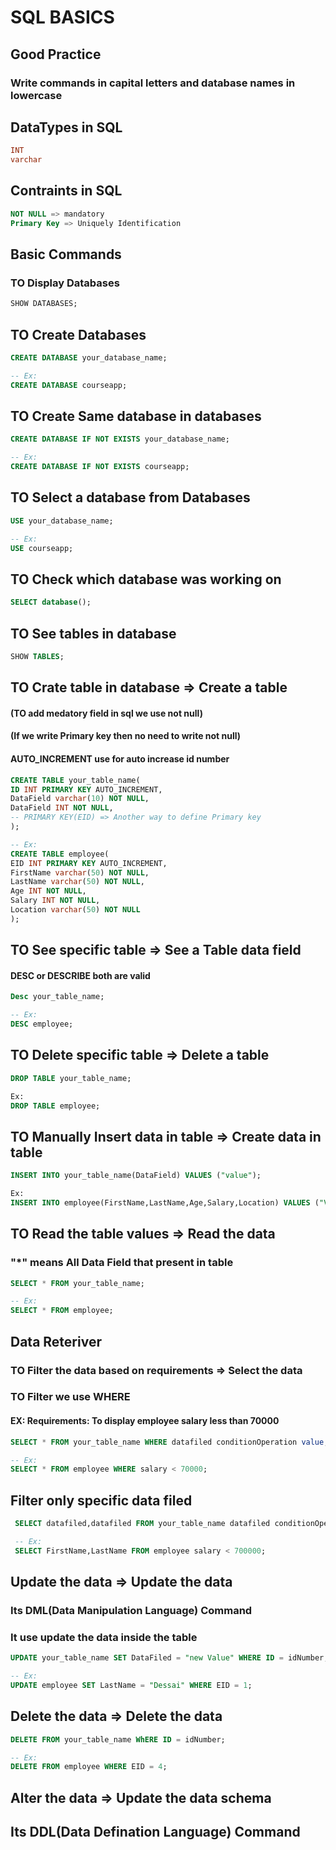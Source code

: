 # SQL BASICS

## Good Practice

### Write commands in capital letters and database names in lowercase

## DataTypes in SQL

```sql
INT
varchar
```

## Contraints in SQL

```sql
NOT NULL => mandatory
Primary Key => Uniquely Identification
```

## Basic Commands

### TO Display Databases

```sql
SHOW DATABASES;
```

## TO Create Databases

```sql
CREATE DATABASE your_database_name;

-- Ex:
CREATE DATABASE courseapp;
```

## TO Create Same database in databases

```sql
CREATE DATABASE IF NOT EXISTS your_database_name;

-- Ex:
CREATE DATABASE IF NOT EXISTS courseapp;
```

## TO Select a database from Databases

```sql
USE your_database_name;

-- Ex:
USE courseapp;
```

## TO Check which database was working on

```sql
SELECT database();
```

## TO See tables in database

```sql
SHOW TABLES;
```

## TO Crate table in database => Create a table

#### (TO add medatory field in sql we use not null)

#### (If we write Primary key then no need to write not null)

#### AUTO_INCREMENT use for auto increase id number

```sql
CREATE TABLE your_table_name(
ID INT PRIMARY KEY AUTO_INCREMENT,
DataField varchar(10) NOT NULL,
DataField INT NOT NULL,
-- PRIMARY KEY(EID) => Another way to define Primary key
);

-- Ex:
CREATE TABLE employee(
EID INT PRIMARY KEY AUTO_INCREMENT,
FirstName varchar(50) NOT NULL,
LastName varchar(50) NOT NULL,
Age INT NOT NULL,
Salary INT NOT NULL,
Location varchar(50) NOT NULL
);
```

## TO See specific table => See a Table data field

#### DESC or DESCRIBE both are valid

```sql
Desc your_table_name;

-- Ex:
DESC employee;
```

## TO Delete specific table => Delete a table

```sql
DROP TABLE your_table_name;

Ex:
DROP TABLE employee;
```

## TO Manually Insert data in table => Create data in table

```sql
INSERT INTO your_table_name(DataField) VALUES ("value");

Ex:
INSERT INTO employee(FirstName,LastName,Age,Salary,Location) VALUES ("Vishal","Desai",22,50000,"Mumbai");
```

## TO Read the table values => Read the data

### "\*" means All Data Field that present in table

```sql
SELECT * FROM your_table_name;

-- Ex:
SELECT * FROM employee;
```

## Data Reteriver

### TO Filter the data based on requirements => Select the data

### TO Filter we use WHERE

#### EX: Requirements: To display employee salary less than 70000

```sql
SELECT * FROM your_table_name WHERE datafiled conditionOperation value;

-- Ex:
SELECT * FROM employee WHERE salary < 70000;
```

## Filter only specific data filed

```sql
 SELECT datafiled,datafiled FROM your_table_name datafiled conditionOperation value;

 -- Ex:
 SELECT FirstName,LastName FROM employee salary < 700000;
```

## Update the data => Update the data

### Its DML(Data Manipulation Language) Command

### It use update the data inside the table

```sql
UPDATE your_table_name SET DataFiled = "new Value" WHERE ID = idNumber;

-- Ex:
UPDATE employee SET LastName = "Dessai" WHERE EID = 1;
```

## Delete the data => Delete the data

```sql
DELETE FROM your_table_name WhERE ID = idNumber;

-- Ex:
DELETE FROM employee WHERE EID = 4;
```

## Alter the data => Update the data schema

## Its DDL(Data Defination Language) Command
